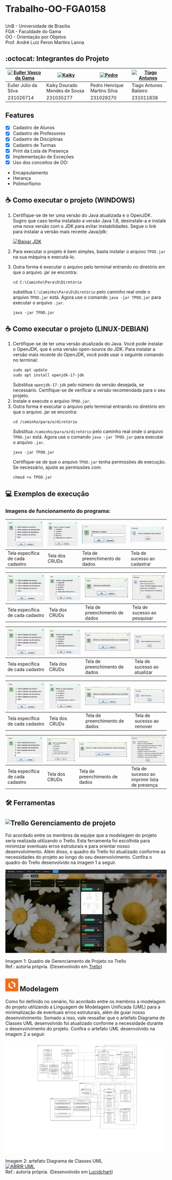 # <p>Trabalho-OO-FGA0158</p>
UnB - Universidade de Brasilia<br>
FGA - Faculdade do Gama<br>
OO - Orientação por Objetos<br>
Prof. André Luiz Peron Martins Lanna

## :octocat: Integrantes do Projeto

| [![Euller Vasco da Gama](https://avatars.githubusercontent.com/u/125329742?v=4)](https://github.com/Potatoyz908) | [![Kaiky](https://avatars.githubusercontent.com/u/17420604?v=4)](https://github.com/kaikysousa) | [![Pedro](https://avatars.githubusercontent.com/u/142694744?v=4)](https://github.com/314dro) | [![Tiago Antunes](https://avatars.githubusercontent.com/u/143669941?s=400&u=b16d161f8a130c590d63271ea41f4dd02d3c573d&v=4)](https://github.com/TiagoBalieiro) |
|-------------------------------------------------------------|-----------------------------------------------------------|-----------------------------------------------------------|-----------------------------------------------------------|
| Euller Júlio da Silva | Kaiky Dourado Mendes de Sousa | Pedro Henrique Martins Silva | Tiago Antunes Balieiro 
231026714 | 231035277 | 231029270 | 231011838 |


## Features

- [x] Cadastro de Alunos
- [x] Cadastro de Professores
- [x] Cadastro de Disciplinas
- [x] Cadastro de Turmas
- [x] Print da Lista de Presença
- [x] Implementação de Exceções
- [x] Uso dos conceitos de OO:

- Encapsulamento
- Herança
- Polimorfismo

## ☕ Como executar o projeto (WINDOWS)
1. Certifique-se de ter uma versão do Java atualizada e o OpenJDK. Sugiro que caso tenha instalado a versão Java 1.8, desinstale-a e instale uma nova versão com o JDK para evitar instabilidades.
   Segue o link para instalar a versão mais recente Java/jdk:

   [![Baixar JDK](https://img.shields.io/badge/Download_JDK-Oracle-red)](https://www.oracle.com/java/technologies/downloads/?er=221886#jdk22-windows)

3. Para executar o projeto é bem simples, basta instalar o arquivo `TPOO.jar` na sua máquina e executá-lo.
4. Outra forma é executar o arquivo pelo terminal entrando no diretório em que o arquivo .jar se encontra:
   ```
   cd C:\Caminho\Para\O\Diretório
   ```
   substitua `C:\Caminho\Para\O\Diretório` pelo caminho real onde o arquivo `TPOO.jar` está.
   Agora use o comando `java -jar TPOO.jar` para executar o arquivo `.jar`.
   ```
   java -jar TPOO.jar
   ```
## ☕ Como executar o projeto (LINUX-DEBIAN)
1. Certifique-se de ter uma versão atualizada do Java. Você pode instalar o OpenJDK, que é uma versão open-source do JDK. Para instalar a versão mais recente do OpenJDK, você pode usar o seguinte comando no terminal:
   ```
   sudo apt update
   sudo apt install openjdk-17-jdk
   ```
   Substitua `openjdk-17-jdk` pelo número da versão desejada, se necessário. Certifique-se de verificar a versão recomendada para o seu projeto.
2. Instale e execute o arquivo `TPOO.jar`.
3. Outra forma é executar o arquivo pelo terminal entrando no diretório em que o arquivo .jar se encontra:
   ```
   cd /caminho/para/o/diretório
   ```
   Substitua `/caminho/para/o/diretório` pelo caminho real onde o arquivo `TPOO.jar` está.
   Agora use o comando `java -jar TPOO.jar` para executar o arquivo `.jar`.
   ```
   java -jar TPOO.jar
   ```
   Certifique-se de que o arquivo `TPOO.jar` tenha permissões de execução. Se necessário, ajuste as permissões com:
   ```
   chmod +x TPOO.jar
   ```
 ## 💻 Exemplos de execução

### Imagens de funcionamento do programa:

| ![](https://github.com/TiagoBalieiro/TP-Orientacao-a-Objetos/blob/main/imgs/Captura1) | ![](https://github.com/TiagoBalieiro/TP-Orientacao-a-Objetos/blob/main/imgs/Captura2) | ![](https://github.com/TiagoBalieiro/TP-Orientacao-a-Objetos/blob/main/imgs/Captura3) | ![](https://github.com/TiagoBalieiro/TP-Orientacao-a-Objetos/blob/main/imgs/Captura4) |
|-------------------------------------------------------------|-----------------------------------------------------------|-----------------------------------------------------------|-----------------------------------------------------------|
| Tela específica de cada cadastro                                                | Tela dos CRUDs                                                  | Tela de preenchimento de dados                                                     | Tela de sucesso ao cadastrar                                   |


| ![](https://github.com/TiagoBalieiro/TP-Orientacao-a-Objetos/blob/main/imgs/Captura1) | ![](https://github.com/TiagoBalieiro/TP-Orientacao-a-Objetos/blob/main/imgs/Captura2) | ![](https://github.com/TiagoBalieiro/TP-Orientacao-a-Objetos/blob/main/imgs/Captura10.png) | ![](https://github.com/TiagoBalieiro/TP-Orientacao-a-Objetos/blob/main/imgs/Captura5.png) |
|-------------------------------------------------------------|-----------------------------------------------------------|-----------------------------------------------------------|-----------------------------------------------------------|
| Tela específica de cada cadastro                                              | Tela dos CRUDs                                                  | Tela de preenchimento de dados      | Tela de sucesso ao pesquisar  

| ![](https://github.com/TiagoBalieiro/TP-Orientacao-a-Objetos/blob/main/imgs/Captura1) | ![](https://github.com/TiagoBalieiro/TP-Orientacao-a-Objetos/blob/main/imgs/Captura2) | ![](https://github.com/TiagoBalieiro/TP-Orientacao-a-Objetos/blob/main/imgs/Captura6.png) | ![](https://github.com/TiagoBalieiro/TP-Orientacao-a-Objetos/blob/main/imgs/Captura7.png) |
|-------------------------------------------------------------|-----------------------------------------------------------|-----------------------------------------------------------|-----------------------------------------------------------|
| Tela específica de cada cadastro                                              | Tela dos CRUDs                                                  | Tela de preenchimento de dados                                                     | Tela de sucesso ao atualizar                                  |

| ![](https://github.com/TiagoBalieiro/TP-Orientacao-a-Objetos/blob/main/imgs/Captura1) | ![](https://github.com/TiagoBalieiro/TP-Orientacao-a-Objetos/blob/main/imgs/Captura2) | ![](https://github.com/TiagoBalieiro/TP-Orientacao-a-Objetos/blob/main/imgs/Captura9.png) | ![](https://github.com/TiagoBalieiro/TP-Orientacao-a-Objetos/blob/main/imgs/Captura8.png) |
|-------------------------------------------------------------|-----------------------------------------------------------|-----------------------------------------------------------|-----------------------------------------------------------|
| Tela específica de cada cadastro                                              | Tela dos CRUDs                                                  | Tela de preenchimento de dados                                                     | Tela de sucesso ao remover                                  |

| ![](https://github.com/TiagoBalieiro/TP-Orientacao-a-Objetos/blob/main/imgs/Captura1) | ![](https://github.com/TiagoBalieiro/TP-Orientacao-a-Objetos/blob/main/imgs/Captura12.png) | ![](https://github.com/TiagoBalieiro/TP-Orientacao-a-Objetos/blob/main/imgs/Captura13.png) | ![](https://github.com/TiagoBalieiro/TP-Orientacao-a-Objetos/blob/main/imgs/Captura11.png) |
|-------------------------------------------------------------|-----------------------------------------------------------|-----------------------------------------------------------|-----------------------------------------------------------|
| Tela específica de cada cadastro                                              | Tela dos CRUDs                                                  | Tela de preenchimento de dados                                                     | Tela de sucesso ao imprimir lista de presença                                |


## <p>🛠 Ferramentas</p>

## <img src="https://img.icons8.com/color/48/000000/trello.png" alt="Trello"/> Gerenciamento de projeto

Foi acordado entre os membros da equipe que a modelagem do projeto seria realizada utilizando o Trello. Esta ferramenta foi escolhida para minimizar eventuais erros estruturais e para orientar nosso desenvolvimento. Além disso, o quadro do Trello foi atualizado conforme as necessidades do projeto ao longo do seu desenvolvimento. Confira o quadro do Trello desenvolvido na imagem 1 a seguir.

![](https://github.com/TiagoBalieiro/TP-Orientacao-a-Objetos/blob/main/imgs/Trello.png)

Imagem 1: Quadro de Gerenciamento de Projeto no Trello<br>
Ref.: autoria própria. (Desenvolvido em [Trello](https://trello.com))

## <img height="40" width="40" src="https://github.com/TiagoBalieiro/TP-Orientacao-a-Objetos/blob/main/imgs/lucidchart.png" alt="Lucidchart"/> Modelagem

Como foi definido no cenário, foi acordado entre os membros a modelagem do projeto utilizando a Linguagem de Modelagem Unificada (UML) para a minimalização de eventuais erros estruturais, além de guiar nosso desenvolvimento. Somado a isso, vale ressaltar que o artefato Diagrama de Classes UML desenvolvido foi atualizado conforme a necessidade durante o desenvolvimento do projeto. Confira o artefato UML desenvolvido na imagem 2 a seguir.

![](https://github.com/TiagoBalieiro/TP-Orientacao-a-Objetos/blob/main/imgs/TP00.png)

Imagem 2: artefato Diagrama de Classes UML<br>
[![ABRIR UML](https://img.shields.io/badge/ABRIR_UML-F57F17?style=for-the-badge&logo=lucidchart&logoColor=white)](https://lucid.app/lucidchart/ae1d3b43-800a-448b-a7fc-fb16b956549b/edit?viewport_loc=747%2C69%2C5578%2C2699%2CHWEp-vi-RSFO&invitationId=inv_b0ac075d-a917-4c88-bc21-54b5a816569a)<br>
Ref.: autoria própria. (Desenvolvido em [Lucidchart](https://www.lucidchart.com))

